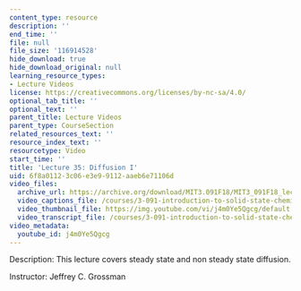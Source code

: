 ```yaml
---
content_type: resource
description: ''
end_time: ''
file: null
file_size: '116914528'
hide_download: true
hide_download_original: null
learning_resource_types:
- Lecture Videos
license: https://creativecommons.org/licenses/by-nc-sa/4.0/
optional_tab_title: ''
optional_text: ''
parent_title: Lecture Videos
parent_type: CourseSection
related_resources_text: ''
resource_index_text: ''
resourcetype: Video
start_time: ''
title: 'Lecture 35: Diffusion I'
uid: 6f8a0112-3c06-e3e9-9112-aaeb6e71106d
video_files:
  archive_url: https://archive.org/download/MIT3.091F18/MIT3_091F18_lec35_300k.mp4
  video_captions_file: /courses/3-091-introduction-to-solid-state-chemistry-fall-2018/j4m0Ye5Qgcg_captions.webvtt
  video_thumbnail_file: https://img.youtube.com/vi/j4m0Ye5Qgcg/default.jpg
  video_transcript_file: /courses/3-091-introduction-to-solid-state-chemistry-fall-2018/j4m0Ye5Qgcg_transcript.pdf
video_metadata:
  youtube_id: j4m0Ye5Qgcg
---
```


Description: This lecture covers steady state and non steady state diffusion.

Instructor: Jeffrey C. Grossman


